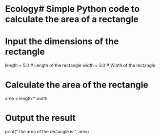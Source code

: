 # Ecology# Simple Python code to calculate the area of a rectangle

# Input the dimensions of the rectangle
length = 5.0   # Length of the rectangle
width = 3.0    # Width of the rectangle

# Calculate the area of the rectangle
area = length * width

# Output the result
print("The area of the rectangle is:", area)
